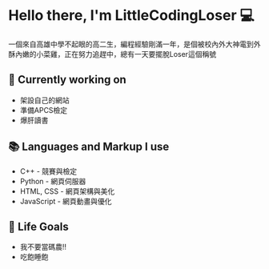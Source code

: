 # Hello there, I'm LittleCodingLoser 💻
一個來自高雄中學不起眼的高二生，編程經驗剛滿一年，是個被校內外大神電到外酥內嫩的小菜雞，正在努力追趕中，總有一天要擺脫Loser這個稱號

## 🔭 Currently working on
- 架設自己的網站
- 準備APCS檢定
- 爆肝讀書

## 📚 Languages and Markup I use
- C++ - 競賽與檢定
- Python - 網頁伺服器
- HTML, CSS  - 網頁架構與美化
- JavaScript - 網頁動畫與優化

## 🎯 Life Goals
- 我不要當碼農!!
- 吃飽睡飽
